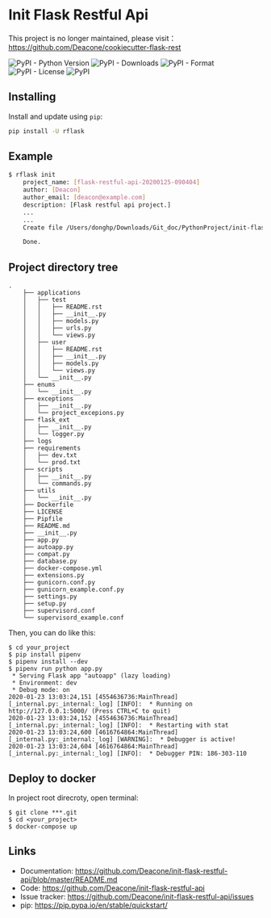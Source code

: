 # Init Flask Restful Api

This project is no longer maintained, please visit：https://github.com/Deacone/cookiecutter-flask-rest

![PyPI - Python Version](https://img.shields.io/pypi/pyversions/rflask)
![PyPI - Downloads](https://img.shields.io/pypi/dd/rflask)
![PyPI - Format](https://img.shields.io/pypi/format/rflask)
![PyPI - License](https://img.shields.io/pypi/l/rflask)
![PyPI](https://img.shields.io/pypi/v/rflask)

## Installing

Install and update using `pip`:

```bash
pip install -U rflask
```

## Example

```bash
$ rflask init
    project_name: [flask-restful-api-20200125-090404]
    author: [Deacon]
    author_email: [deacon@example.com]
    description: [Flask restful api project.]
    ...
    ...
    Create file /Users/donghp/Downloads/Git_doc/PythonProject/init-flask-restful-api/flask-restful-api-20200125-090404/supervisord_example.conf

    Done.
```

## Project directory tree

```
.
    ├── applications
    │   ├── test
    │   │   ├── README.rst
    │   │   ├── __init__.py
    │   │   ├── models.py
    │   │   ├── urls.py
    │   │   └── views.py
    │   ├── user
    │   │   ├── README.rst
    │   │   ├── __init__.py
    │   │   ├── models.py
    │   │   └── views.py
    │   └── __init__.py
    ├── enums
    │   └── __init__.py
    ├── exceptions
    │   ├── __init__.py
    │   └── project_excepions.py
    ├── flask_ext
    │   ├── __init__.py
    │   └── logger.py
    ├── logs
    ├── requirements
    │   ├── dev.txt
    │   └── prod.txt
    ├── scripts
    │   ├── __init__.py
    │   └── commands.py
    ├── utils
    │   └── __init__.py
    ├── Dockerfile
    ├── LICENSE
    ├── Pipfile
    ├── README.md
    ├── __init__.py
    ├── app.py
    ├── autoapp.py
    ├── compat.py
    ├── database.py
    ├── docker-compose.yml
    ├── extensions.py
    ├── gunicorn.conf.py
    ├── gunicorn_example.conf.py
    ├── settings.py
    ├── setup.py
    ├── supervisord.conf
    └── supervisord_example.conf

```

Then, you can do like this:

```
$ cd your_project
$ pip install pipenv
$ pipenv install --dev
$ pipenv run python app.py
 * Serving Flask app "autoapp" (lazy loading)
 * Environment: dev
 * Debug mode: on
2020-01-23 13:03:24,151 [4554636736:MainThread] [_internal.py:_internal:_log] [INFO]:  * Running on http://127.0.0.1:5000/ (Press CTRL+C to quit)
2020-01-23 13:03:24,152 [4554636736:MainThread] [_internal.py:_internal:_log] [INFO]:  * Restarting with stat
2020-01-23 13:03:24,600 [4616764864:MainThread] [_internal.py:_internal:_log] [WARNING]:  * Debugger is active!
2020-01-23 13:03:24,604 [4616764864:MainThread] [_internal.py:_internal:_log] [INFO]:  * Debugger PIN: 186-303-110
```

## Deploy to docker

In project root direcroty, open terminal:

```
$ git clone ***.git
$ cd <your_project>
$ docker-compose up
```

## Links


* Documentation: https://github.com/Deacone/init-flask-restful-api/blob/master/README.md
* Code: https://github.com/Deacone/init-flask-restful-api
* Issue tracker: https://github.com/Deacone/init-flask-restful-api/issues
* pip: https://pip.pypa.io/en/stable/quickstart/



